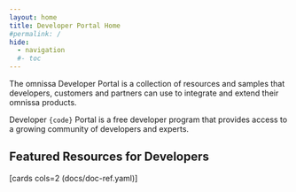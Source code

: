 ```yaml
---
layout: home
title: Developer Portal Home
#permalink: /
hide:
  - navigation
  #- toc
---
```


<!-- ![](assets/logos/omnissa-logo-light.png) -->

The omnissa Developer Portal is a collection of resources and samples that developers, customers and partners can use to integrate and extend their omnissa products.

Developer `{code}` Portal is a free developer program that provides access to a growing community of developers and experts.  
<!-- Follow @omnissacode on Twitter to keep up with omnissa developer topics. -->

<!-- Resources are provided using the links below. -->

## Featured Resources for Developers

[cards cols=2 (docs/doc-ref.yaml)]
